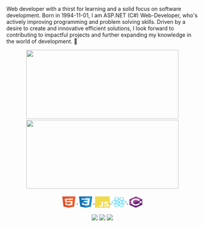 Web developer with a thirst for learning and a solid focus on software development. Born in 1994-11-01, I am ASP.NET (C#) Web-Developer, who's actively improving programming and problem solving skills. Driven by a desire to create and innovative efficient solutions, I look forward to contributing to impactful projects and further expanding my knowledge in the world of development. 🚀
 
<div align="center">
<a href="https://github.com/victorgarcia-p">
<img  height="180em" width="400px" margin-right="15px" src="https://github-readme-stats.vercel.app/api?username=victorgarcia-p&show_icons=true&theme=dark&include_all_commits=true&count_private=true"/>
<img  height="180em" width="400px" src="https://github-readme-stats.vercel.app/api/top-langs/?username=victorgarcia-p&layout=compact&langs_count=7&theme=dark"/>
</div>
<div style="display: inline_block" align="center">
<br>
<img align="center" alt="HTML" height="30" width="40" src="https://raw.githubusercontent.com/devicons/devicon/master/icons/html5/html5-original.svg">
<img align="center" alt="CSS" height="30" width="40" src="https://raw.githubusercontent.com/devicons/devicon/master/icons/css3/css3-original.svg">
<img align="center" alt="Js" height="30" width="40" src="https://raw.githubusercontent.com/devicons/devicon/master/icons/javascript/javascript-plain.svg">
<img align="center" alt="React" height="30" width="40" src="https://raw.githubusercontent.com/devicons/devicon/master/icons/react/react-original.svg">
<img align="center" alt="C#" height="30" width="40" src="https://raw.githubusercontent.com/devicons/devicon/master/icons/csharp/csharp-original.svg">
</div>
<br>
<div align="center"> 
<a href="https://instagram.com/victorgarcia.p1994" target="_blank"><img src="https://img.shields.io/badge/-Instagram-%23E4405F?style=for-the-badge&logo=instagram&logoColor=white" target="_blank"></a>
<a href = "mailto:victorgarcia.p@hotmail.com"><img src="https://img.shields.io/badge/-Hotmail-%23333?style=for-the-badge&logo=hotmail&logoColor=white" target="_blank"></a>
<a href="https://www.linkedin.com/in/victor-garcia-989810123/" target="_blank"><img src="https://img.shields.io/badge/-LinkedIn-%230077B5?style=for-the-badge&logo=linkedin&logoColor=white" target="_blank"></a> 
</div>
